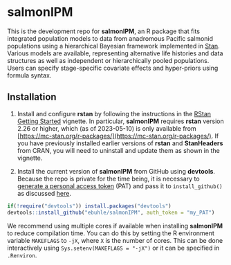# salmonIPM

This is the development repo for **salmonIPM**, an R package that fits integrated population models to data from anadromous Pacific salmonid populations using a hierarchical Bayesian framework implemented in [Stan](https://mc-stan.org/). Various models are available, representing alternative life histories and data structures as well as independent or hierarchically pooled populations. Users can specify stage-specific covariate effects and hyper-priors using formula syntax.

## Installation

1. Install and configure **rstan** by following the instructions in the [RStan Getting Started](https://github.com/stan-dev/rstan/wiki/RStan-Getting-Started) vignette. In particular, **salmonIPM** requires **rstan** version 2.26 or higher, which (as of 2023-05-10) is only available from [https://mc-stan.org/r-packages/](https://mc-stan.org/r-packages/). If you have previously installed earlier versions of **rstan** and **StanHeaders** from CRAN, you will need to uninstall and update them as shown in the vignette.

2. Install the current version of **salmonIPM** from GitHub using **devtools**. Because the repo is private for the time being, it is necessary to [generate a personal access token](https://github.com/settings/tokens) (PAT) and pass it to `install_github()` as discussed [here](https://stackoverflow.com/questions/21171142/how-to-install-r-package-from-private-repo-using-devtools-install-github).

```r
if(!require("devtools")) install.packages("devtools")
devtools::install_github("ebuhle/salmonIPM", auth_token = "my_PAT")
```

We recommend using multiple cores if available when installing **salmonIPM** to reduce compilation time. You can do this by setting the R environment variable `MAKEFLAGS` to `-jX`, where `X` is the number of cores. This can be done interactively using `Sys.setenv(MAKEFLAGS = "-jX")` or it can be specified in `.Renviron`.

